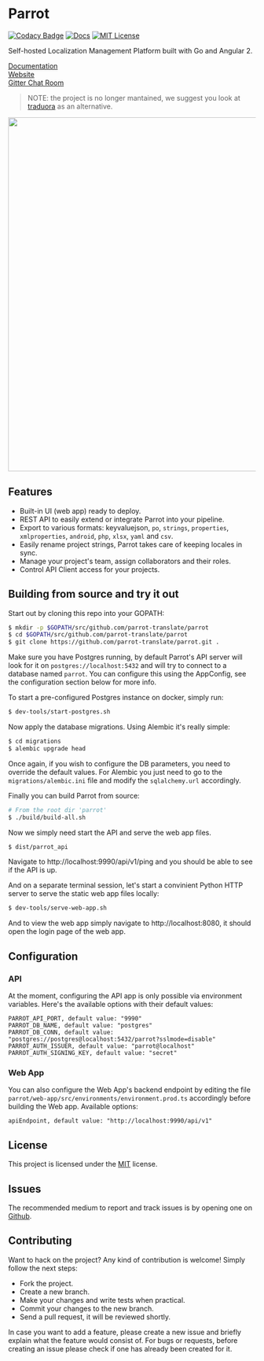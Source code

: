 # Parrot
[![Codacy Badge](https://api.codacy.com/project/badge/Grade/ada80e50064e4d6a858c1e2e2164436a)](https://app.codacy.com/app/anthonynajjars/parrot?utm_source=github.com&utm_medium=referral&utm_content=parrot-translate/parrot&utm_campaign=badger)
[![Docs](https://img.shields.io/badge/docs-latest-blue.svg)](https://anthonynsimon.gitbooks.io/parrot/content/)
[![MIT License](https://img.shields.io/github/license/mashape/apistatus.svg?maxAge=2592000)](https://github.com/parrot-translate/parrot/blob/master/LICENSE)

Self-hosted Localization Management Platform built with Go and Angular 2.  


[Documentation](https://anthonynsimon.gitbooks.io/parrot/content/)  
[Website](http://parrot-translate.github.io/parrot.github.io/)  
[Gitter Chat Room](https://gitter.im/parrot-translate)   


> NOTE: the project is no longer mantained, we suggest you look at [traduora](https://github.com/traduora/traduora) as an alternative.

<img src="https://parrot-translate.github.io/parrot.github.io/images/parrot-screenshot-001.png" style="width: 720px;"/>

## Features

- Built-in UI (web app) ready to deploy.
- REST API to easily extend or integrate Parrot into your pipeline.
- Export to various formats: keyvaluejson, `po`, `strings`, `properties`, `xmlproperties`, `android`, `php`, `xlsx`, `yaml` and `csv`.
- Easily rename project strings, Parrot takes care of keeping locales in sync.
- Manage your project's team, assign collaborators and their roles.
- Control API Client access for your projects.

## Building from source and try it out

Start out by cloning this repo into your GOPATH:

```bash
$ mkdir -p $GOPATH/src/github.com/parrot-translate/parrot
$ cd $GOPATH/src/github.com/parrot-translate/parrot
$ git clone https://github.com/parrot-translate/parrot.git .
```

Make sure you have Postgres running, by default Parrot's API server will look for it on `postgres://localhost:5432` and will try to connect to a database named `parrot`. You can configure this using the AppConfig, see the configuration section below for more info.

To start a pre-configured Postgres instance on docker, simply run:

```bash
$ dev-tools/start-postgres.sh
```

Now apply the database migrations. Using Alembic it's really simple:

```bash
$ cd migrations
$ alembic upgrade head
```

Once again, if you wish to configure the DB parameters, you need to override the default values. For Alembic you just need to go to the `migrations/alembic.ini` file and modify the `sqlalchemy.url` accordingly.

Finally you can build Parrot from source:

```bash
# From the root dir 'parrot'
$ ./build/build-all.sh
```

Now we simply need start the API and serve the web app files.

```bash
$ dist/parrot_api
```
Navigate to http://localhost:9990/api/v1/ping and you should be able to see if the API is up.

And on a separate terminal session, let's start a convinient Python HTTP server to serve the static web app files locally:

```bash
$ dev-tools/serve-web-app.sh
```

And to view the web app simply navigate to http://localhost:8080, it should open the login page of the web app.

## Configuration
### API
At the moment, configuring the API app is only possible via environment variables. Here's the available options with their default values:

```
PARROT_API_PORT, default value: "9990"
PARROT_DB_NAME, default value: "postgres"
PARROT_DB_CONN, default value: "postgres://postgres@localhost:5432/parrot?sslmode=disable"
PARROT_AUTH_ISSUER, default value: "parrot@localhost"
PARROT_AUTH_SIGNING_KEY, default value: "secret"
```

### Web App
You can also configure the Web App's backend endpoint by editing the file `parrot/web-app/src/environments/environment.prod.ts` accordingly before building the Web app. Available options:

```
apiEndpoint, default value: "http://localhost:9990/api/v1"
```

## License
This project is licensed under the [MIT](https://github.com/anthonynsimon/parrot/blob/master/LICENSE) license.

## Issues
The recommended medium to report and track issues is by opening one on [Github](https://github.com/parrot-translate/parrot/issues).

## Contributing
Want to hack on the project? Any kind of contribution is welcome!
Simply follow the next steps:

- Fork the project.
- Create a new branch.
- Make your changes and write tests when practical.
- Commit your changes to the new branch.
- Send a pull request, it will be reviewed shortly.

In case you want to add a feature, please create a new issue and briefly explain what the feature would consist of. For bugs or requests, before creating an issue please check if one has already been created for it.
